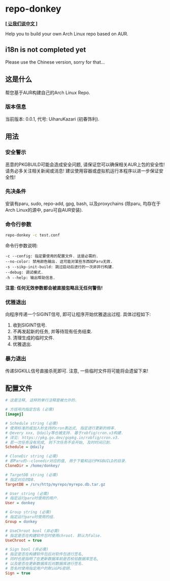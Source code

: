 # repo-donkey

**[\[ 让我们说中文 \]](README-SC.md)**

Help you to build your own Arch Linux repo based on AUR.

## i18n is not completed yet

Please use the Chinese version, sorry for that...

## 这是什么

帮您基于AUR构建自己的Arch Linux Repo.

### 版本信息

当前版本: 0.0.1, 代号: UiharuKazari (初春饰利).

## 用法

### 安全警示

恶意的PKGBUILD可能会造成安全问题, 请保证您可以确保相关AUR上包的安全性! 请务必多关注相关新闻或消息! 建议使用容器或虚拟机运行本程序以进一步保证安全性!

### 先决条件

安装有paru, sudo, repo-add, gpg, bash, 以及proxychains (除paru, 均存在于Arch Linux的源中, paru可自AUR安装).

### 命令行参数

``` bash
repo-donkey -c test.conf
```

命令行参数说明:

``` text
-c --config: 指定要使用的配置文件. 这是必需的.
--no-color: 禁用颜色输出. 这可能对某些东西如Paru无效.
-s --sikp-init-build: 跳过启动后进行的一次非并行构建.
--debug: 调试模式.
-h --help: 输出帮助信息.
```

**注意: 任何无效参数都会被直接忽略且无任何警告!**

### 优雅退出

向程序传递一个SIGINT信号, 即可让程序开始优雅退出过程. 具体过程如下:

1. 收到SIGINT信号.
2. 不再发起新的任务, 并等待现有任务结束.
3. 清理生成的临时文件.
4. 优雅退出.

### 暴力退出

传递SIGKILL信号直接杀死即可. 注意, 一些临时文件将可能将会遗留下来!

## 配置文件

``` ini
# 这是注释, 这样的单行注释是被允许的.

# 方括号内指定包名 (必需)
[imagej]

# Schedule string (必需)
# 使用标准的或加入秒支持的cron表达式, 指定进行更新的频率.
# @every xxx, @daily等也被支持. 基于robfig/cron.v3构建.
# 详见: https://pkg.go.dev/gopkg.in/robfig/cron.v3.
# 若一次任务没有完成, 则下次任务不会开始, 及时时间已到.
Schedule = @daily

# CloneDir string (必需)
# 即Paru的--clonedir对应的值, 用于下载和运行PKGBUILD的目录.
CloneDir = /home/donkey/

# TargetDB string (必需)
# 指定对应的DB.
TargetDB = /srv/http/myrepo/myrepo.db.tar.gz

# User string (必需)
# 指定运行paru时使用的用户.
User = donkey

# Group string (必需)
# 指定运行paru时使用的组.
Group = donkey

# UseChroot bool (非必需)
# 指定是否在构建软件包时使用chroot. 默认为false.
UseChroot = true

# Sign bool (非必需)
# 指定是否在构建软件包后对软件包进行签名,
# 同时也是指明了在更新数据库前是否校验数据库签名,
# 以及是否在更新数据库后对数据库进行签名.
# 签名时使用指定用户的默认GPG密钥.
Sign = true
```
